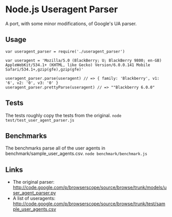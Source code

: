 # Node.js Useragent Parser

A port, with some minor modifications, of Google's UA parser.

## Usage
    var useragent_parser = require('./useragent_parser')

    var useragent = 'Mozilla/5.0 (BlackBerry; U; BlackBerry 9800; en-GB) AppleWebKit/534.1+ (KHTML, like Gecko) Version/6.0.0.141 Mobile Safari/534.1+,gzip(gfe),gzip(gfe)'

    useragent_parser.parse(useragent) // => { family: 'Blackberry', v1: '6', v2: '0', v3: '0' }
    useragent_parser.prettyParse(useragent) // => ""Blackberry 6.0.0"

## Tests
The tests roughly copy the tests from the original.
`node test/test_user_agent_parser.js`

## Benchmarks
The benchmarks parse all of the user agents in benchmark/sample_user_agents.csv.
`node benchmark/benchmark.js`

## Links
- The original parser: <http://code.google.com/p/browserscope/source/browse/trunk/models/user_agent_parser.py>
- A list of useragents: <http://code.google.com/p/browserscope/source/browse/trunk/test/sample_user_agents.csv>
